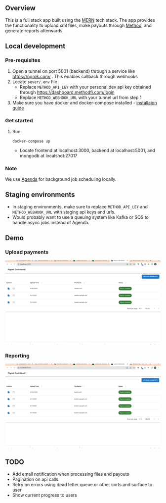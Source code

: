 ## Overview
This is a full stack app built using the [MERN](https://en.wikipedia.org/wiki/MEAN_(solution_stack)) tech stack. The app provides the functionality to upload xml files, make payouts through [Method](https://methodfi.com/), and generate reports afterwards.

## Local development
### Pre-requisites
1. Open a tunnel on port 5001 (backend) through a service like https://ngrok.com/ . This enables callback through webhooks
2. Locate `sever/.env` file
    - Replace `METHOD_API_LEY` with your personal dev api key obtained through https://dashboard.methodfi.com/login
    - Replace `METHOD_WEBHOOK_URL` with your tunnel url from step 1
3. Make sure you have docker and docker-compose installed - [installaion guide](https://docs.docker.com/compose/install/)

### Get started
1. Run 
    ```
    docker-compose up
    ```
    - Locate frontend at localhost:3000, backend at localhost:5001, and mongodb at localshot:27017

### Note
We use [Agenda](https://github.com/agenda/agenda) for background job scheduling locally.

## Staging environments

- In staging environments, make sure to replace `METHOD_API_LEY` and `METHOD_WEBHOOK_URL` with staging api keys and urls. 
- Would probably want to use a queuing system like Kafka or SQS to handle async jobs instead of Agenda.
## Demo
### Upload payments
![](upload-payments.gif)
### Reporting
![](generate-csv.gif)

## TODO
- Add email notification when processing files and payouts
- Pagination on api calls
- Retry on errors using dead letter queue or other sorts and surface to user
- Show current progress to users
